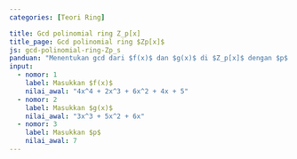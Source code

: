 ```yaml
---
categories: [Teori Ring]

title: Gcd polinomial ring Z_p[x]
title_page: Gcd polinomial ring $Zp[x]$
js: gcd-polinomial-ring-Zp_s
panduan: "Menentukan gcd dari $f(x)$ dan $g(x)$ di $Z_p[x]$ dengan $p$ prima."
input:
  - nomor: 1
    label: Masukkan $f(x)$
    nilai_awal: "4x^4 + 2x^3 + 6x^2 + 4x + 5"
  - nomor: 2
    label: Masukkan $g(x)$
    nilai_awal: "3x^3 + 5x^2 + 6x"
  - nomor: 3
    label: Masukkan $p$
    nilai_awal: 7
---
```


